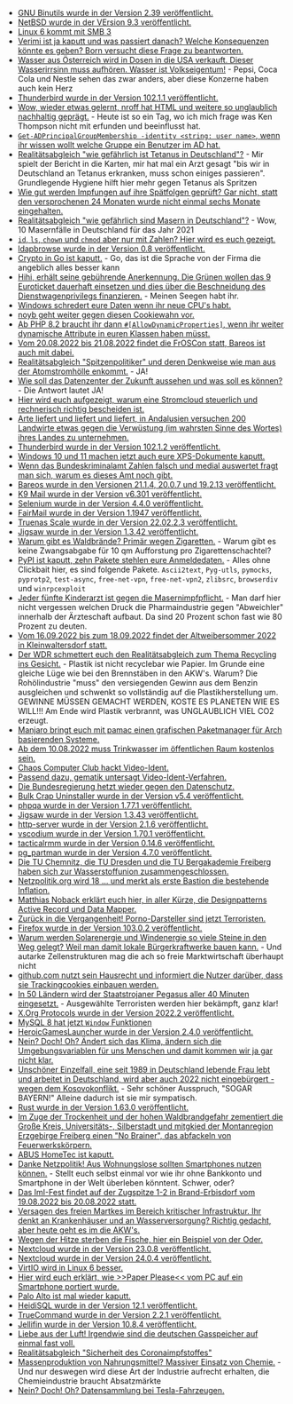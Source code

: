 * [GNU Binutils wurde in der Version 2.39 veröffentlicht.](https://www.phoronix.com/news/GNU-Binutils-2.39-Released)
* [NetBSD wurde in der VErsion 9.3 veröffentlicht.](https://www.phoronix.com/news/NetBSD-9.3-Released)
* [Linux 6 kommt mit SMB 3](https://www.phoronix.com/news/Linux-6.0-SM3-Client-Perf-MC)
* [Verimi ist ja kaputt und was passiert danach? Welche Konsequenzen könnte es geben? Born versucht diese Frage zu beantworten.](https://www.borncity.com/blog/2022/08/07/verimi-fiasko-dem-id-dienst-droht-wohl-mchtig-rger/)
* [Wasser aus Österreich wird in Dosen in die USA verkauft. Dieser Wasserirrsinn muss aufhören. Wasser ist Volkseigentum!](https://netzfrauen.org/2022/08/06/water-10/) - Pepsi, Coca Cola und Nestle sehen das zwar anders, aber diese Konzerne haben auch kein Herz
* [Thunderbird wurde in der Version 102.1.1 veröffentlicht.](https://www.borncity.com/blog/2022/08/06/thunderbird-102-1-1/)
* [Wow, wieder etwas gelernt, nroff hat HTML und weitere so unglaublich nachhaltig geprägt.](https://opensource.com/article/22/8/old-school-technical-writing-groff) - Heute ist so ein Tag, wo ich mich frage was Ken Thompson nicht mit erfunden und beeinflusst hat.
* [`Get-ADPrincipalGroupMembership -identity <string: user name>`, wenn ihr wissen wollt welche Gruppe ein Benutzer im AD hat.](https://4sysops.com/archives/get-ad-user-group-membership-with-get-adprincipalgroupmembership/)
* [Realitätsabgleich "wie gefährlich ist Tetanus in Deutschland"?](https://impfentscheidung.online/trotz-vieler-ungeimpfter-wenige-tetanus-faelle-bei-jungen-menschen/) - Mir spielt der Bericht in die Karten, mir hat mal ein Arzt gesagt "bis wir in Deutschland an Tetanus erkranken, muss schon einiges passieren". Grundlegende Hygiene hilft hier mehr gegen Tetanus als Spritzen
* [Wie gut werden Impfungen auf ihre Spätfolgen geprüft? Gar nicht, statt den versprochenen 24 Monaten wurde nicht einmal sechs Monate eingehalten.](https://impfentscheidung.online/covid-19-impfstoff-zulassungsstudie-wertlos-gemacht/)
* [Realitätsabgleich "wie gefährlich sind Masern in Deutschland"?](https://impfentscheidung.online/masern-2021/) - Wow, 10 Masernfälle in Deutschland für das Jahr 2021
* [`id`, `ls`, `chown` und `chmod` aber nur mit Zahlen? Hier wird es euch gezeigt.](https://opensource.com/article/22/8/fix-file-permission-errors-linux)
* [ldapbrowse wurde in der Version 0.8 veröffentlicht.](https://github.com/david0/ldapbrowse/releases/tag/v0.8)
* [Crypto in Go ist kaputt.](https://blog.fefe.de/?ts=9c0f4765) - Go, das ist die Sprache von der Firma die angeblich alles besser kann
* [Hihi, erhält seine gebührende Anerkennung. Die Grünen wollen das 9 Euroticket dauerhaft einsetzen und dies über die Beschneidung des Dienstwagenprivilegs finanzieren.](https://blog.fefe.de/?ts=9c0f8eea) - Meinen Seegen habt ihr.
* [Windows schredert eure Daten wenn ihr neue CPU's habt.](https://www.borncity.com/blog/2022/08/09/windows-systeme-mit-neuesten-cpus-fr-datenbeschdigung-anfllig/)
* [noyb geht weiter gegen diesen Cookiewahn vor.](https://noyb.eu/en/226-complaints-lodged-against-deceptive-cookie-banners)
* [Ab PHP 8.2 braucht ihr dann `#[AllowDynamicProperties]`, wenn ihr weiter dynamische Attribute in euren Klassen haben müsst.](https://stitcher.io/blog/deprecated-dynamic-properties-in-php-82)
* [Vom 20.08.2022 bis 21.08.2022 findet die FrOSCon statt, Bareos ist auch mit dabei.](https://www.bareos.com/de/froscon-2022/)
* [Realitätsabgleich "Spitzenpolitiker" und deren Denkweise wie man aus der Atomstromhölle enkommt.](https://www.sonnenseite.com/de/politik/politiker-die-nicht-lernen-wollen/) - JA!
* [Wie soll das Datenzenter der Zukunft aussehen und was soll es können?](https://www.opensourcerers.org/2022/08/08/the-datacenter-of-the-future/) - Die Antwort lautet JA!
* [Hier wird euch aufgezeigt, warum eine Stromcloud steuerlich und rechnerisch richtig bescheiden ist.](https://www.youtube.com/watch?v=nY1sV0dgmwE)
* [Arte liefert und liefert und liefert, in Andalusien versuchen 200 Landwirte etwas gegen die Verwüstung (im wahrsten Sinne des Wortes) ihres Landes zu unternehmen.](https://www.youtube.com/watch?v=xLhBg065O0s)
* [Thunderbird wurde in der Version 102.1.2 veröffentlicht.](https://www.borncity.com/blog/2022/08/09/thunderbird-102-1-2-mit-bugfix/)
* [Windows 10 und 11 machen jetzt auch eure XPS-Dokumente kaputt.](https://www.borncity.com/blog/2022/08/09/windows-10-11-xps-dokumente-lassen-sich-nach-update-nicht-mehr-ffnen/)
* [Wenn das Bundeskriminalamt Zahlen falsch und medial auswertet fragt man sich, warum es dieses Amt noch gibt.](https://netzpolitik.org/2022/sexualisierte-gewalt-gegen-kinder-bka-verbreitet-irrefuehrende-pressemitteilung/)
* [Bareos wurde in den Versionen 21.1.4, 20.0.7 und 19.2.13 veröffentlicht.](https://www.bareos.com/de/bareos-21-1-4-de/)
* [K9 Mail wurde in der Version v6.301 veröffentlicht.](https://github.com/thundernest/k-9/releases/tag/6.301)
* [Selenium wurde in der Version 4.4.0 veröffentlicht.](https://github.com/SeleniumHQ/selenium/releases/tag/selenium-4.4.0)
* [FairMail wurde in der Version 1.1947 veröffentlicht.](https://github.com/M66B/FairEmail/releases/tag/1.1947)
* [Truenas Scale wurde in der Version 22.02.2.3 veröffentlicht.](https://github.com/truenas/documentation/releases/tag/TS22.02.2.3)
* [Jigsaw wurde in der Version 1.3.42 veröffentlicht.](https://github.com/tighten/jigsaw/releases/tag/v1.3.42)
* [Warum gibt es Waldbrände? Primär wegen Zigaretten.](https://www.sonnenseite.com/de/umwelt/waldbraende-in-europa/) - Warum gibt es keine Zwangsabgabe für 10 qm Aufforstung pro Zigarettenschachtel?
* [PyPI ist kaputt, zehn Pakete stehlen eure Anmeldedaten.](https://www.bleepingcomputer.com/news/security/10-malicious-pypi-packages-found-stealing-developers-credentials/) - Alles ohne Clickbait hier, es sind folgende Pakete. `Ascii2text`, `Pyg-utls`, `pymocks`, `pyprotp2`, `test-async`, `free-net-vpn`, `free-net-vpn2`, `zlibsrc`, `browserdiv` und `winrpcexploit`
* [Jeder fünfte Kinderarzt ist gegen die Masernimpfpflicht.](https://impfentscheidung.online/kinderaerztet-gegen-masernimpfpflicht/) - Man darf hier nicht vergessen welchen Druck die Pharmaindustrie gegen "Abweichler" innerhalb der Ärzteschaft aufbaut. Da sind 20 Prozent schon fast wie 80 Prozent zu deuten.
* [Vom 16.09.2022 bis zum 18.09.2022 findet der Altweibersommer 2022 in Kleinwaltersdorf statt.](https://kleinwaltersdorf.de/index.php/2022/08/09/altweibersommer-2022/)
* [Der WDR schmettert euch den Realitätsabgleich zum Thema Recycling ins Gesicht.](https://www.ardmediathek.de/video/dokus-im-ersten/die-recyclingluege-oder-schockierende-doku/das-erste/Y3JpZDovL2Rhc2Vyc3RlLmRlL3JlcG9ydGFnZSBfIGRva3VtZW50YXRpb24gaW0gZXJzdGVuL2YwMTFjNmY0LTc1MGUtNDc5Mi1iZDgyLWRkZDM4YTNhMWU4Yw) - Plastik ist nicht recyclebar wie Papier. Im Grunde eine gleiche Lüge wie bei den Brennstäben in den AKW's. Warum? Die Rohölindustrie "muss" den versiegenden Gewinn aus dem Benzin ausgleichen und schwenkt so vollständig auf die Plastikherstellung um. GEWINNE MÜSSEN GEMACHT WERDEN, KOSTE ES PLANETEN WIE ES WILL!!! Am Ende wird Plastik verbrannt, was UNGLAUBLICH VIEL CO2 erzeugt.
* [Manjaro bringt euch mit pamac einen grafischen Paketmanager für Arch basierenden Systeme.](https://wiki.manjaro.org/index.php?title=Pamac)
* [Ab dem 10.08.2022 muss Trinkwasser im öffentlichen Raum kostenlos sein.](https://www.sonnenseite.com/de/umwelt/staedte-und-gemeinden-muessen-trinkwasser-im-oeffentlichen-raum-kostenlos-bereitstellen/)
* [Chaos Computer Club hackt Video-Ident.](https://www.ccc.de/de/updates/2022/chaos-computer-club-hackt-video-ident)
* [Passend dazu, gematik untersagt Video-Ident-Verfahren.](https://www.borncity.com/blog/2022/08/10/gematik-untersagt-video-ident-verfahren-in-der-telematikinfrastruktur-9-august-2022/)
* [Die Bundesregierung hetzt wieder gegen den Datenschutz.](https://www.kuketz-blog.de/spannungsfeld-datenschutz-und-online-news/)
* [Bulk Crap Uninstaller wurde in der Version v5.4 veröffentlicht.](https://github.com/Klocman/Bulk-Crap-Uninstaller/releases/tag/v5.4)
* [phpqa wurde in der Version 1.77.1 veröffentlicht.](https://github.com/jakzal/phpqa/releases/tag/v1.77.1)
* [Jigsaw wurde in der Version 1.3.43 veröffentlicht.](https://github.com/tighten/jigsaw/releases/tag/v1.3.43)
* [http-server wurde in der Version 2.1.6 veröffentlicht.](https://github.com/amphp/http-server/releases/tag/v2.1.6)
* [vscodium wurde in der Version 1.70.1 veröffentlicht.](https://github.com/VSCodium/vscodium/releases/tag/1.70.1)
* [tacticalrmm wurde in der Version 0.14.6 veröffentlicht.](https://github.com/amidaware/tacticalrmm/releases/tag/v0.14.6)
* [pg_partman wurde in der Version 4.7.0 veröffentlicht.](https://www.postgresql.org/about/news/pg_partman-470-released-2495/)
* [Die TU Chemnitz, die TU Dresden und die TU Bergakademie Freiberg haben sich zur Wasserstoffunion zusammengeschlossen.](https://tu-freiberg.de/presse/technische-universitaeten-schliessen-sich-zur-saechsischen-wasserstoffunion-zusammen)
* [Netzpolitik.org wird 18 ... und merkt als erste Bastion die bestehende Inflation.](https://netzpolitik.org/2022/18-jahre-netzpolitik-org-zusammenlegen-zum-geburtstag/)
* [Matthias Noback erklärt euch hier, in aller Kürze, die Designpatterns Active Record und Data Mapper.](https://matthiasnoback.nl/2022/08/simple-solutions-1-active-record-versus-data-mapper/)
* [Zurück in die Vergangenheit! Porno-Darsteller sind jetzt Terroristen.](https://blog.fefe.de/?ts=9c0d3d33)
* [Firefox wurde in der Version 103.0.2 veröffentlicht.](https://www.borncity.com/blog/2022/08/11/firefox-103-0-2-freigegeben/)
* [Warum werden Solarenergie und Windenergie so viele Steine in den Weg gelegt? Weil man damit lokale Bürgerkraftwerke bauen kann.](https://opensource.com/open-organization/22/8/solar-power-vs-traditional-power) - Und autarke Zellenstrukturen mag die ach so freie Marktwirtschaft überhaupt nicht
* [github.com nutzt sein Hausrecht und informiert die Nutzer darüber, dass sie Trackingcookies einbauen werden.](https://www.bleepingcomputer.com/news/security/githubs-new-privacy-policy-sparks-backlash-over-tracking-cookies/)
* [In 50 Ländern wird der Staatstrojaner Pegasus aller 40 Minuten eingesetzt.](https://netzpolitik.org/2022/untersuchungsausschuss-staatstrojaner-pegasus-wird-alle-40-minuten-eingesetzt/) - Ausgewählte Terroristen werden hier bekämpft, ganz klar!
* [X.Org Protocols wurde in der Version 2022.2 veröffentlicht.](https://www.phoronix.com/news/xorgproto-2022.2)
* [MySQL 8 hat jetzt `Window` Funktionen](https://www.percona.com/blog/window-functions-in-mysql-8-0/)
* [HeroicGamesLauncher wurde in der Version 2.4.0 veröffentlicht.](https://github.com/Heroic-Games-Launcher/HeroicGamesLauncher/releases/tag/v2.4.0)
* [Nein? Doch! Oh? Ändert sich das Klima, ändern sich die Umgebungsvariablen für uns Menschen und damit kommen wir ja gar nicht klar.](https://www.sonnenseite.com/de/umwelt/krankheitsbeschleuniger-klimawandel)
* [Unschöner Einzelfall, eine seit 1989 in Deutschland lebende Frau lebt und arbeitet in Deutschland, wird aber auch 2022 nicht eingebürgert - wegen dem Kosovokonflikt.](https://www.mdr.de/video/mdr-videos/a/video-646202.html) - Sehr schöner Ausspruch, "SOGAR BAYERN!" Alleine dadurch ist sie mir sympatisch.
* [Rust wurde in der Version 1.63.0 veröffentlicht.](https://blog.rust-lang.org/2022/08/11/Rust-1.63.0.html)
* [Im Zuge der Trockenheit und der hohen Waldbrandgefahr zementiert die Große Kreis, Universitäts-, Silberstadt und mitgkied der Montanregion Erzgebirge Freiberg einen "No Brainer", das abfackeln von Feuerwerkskörpern.](https://www.mdr.de/nachrichten/sachsen/chemnitz/freiberg/feuerwerk-verbot-trockenheit-hitze-brand-gefahr-100.html)
* [ABUS HomeTec ist kaputt.](https://www.borncity.com/blog/2022/08/11/bsi-warnung-vor-abus-hometec-pro-cfa-3000-trschloss/)
* [Danke Netzpolitik! Aus Wohnungslose sollten Smartphones nutzen können.](https://netzpolitik.org/2022/internet-fuer-wohnungslose-wackeliger-empfang-auf-der-strasse/) - Stellt euch selbst einmal vor wie ihr ohne Bankkonto und Smartphone in der Welt überleben könntent. Schwer, oder?
* [Das ImI-Fest findet auf der Zugspitze 1-2 in Brand-Erbisdorf vom 19.08.2022 bis 20.08.2022 statt.](https://www.facebook.com/ImI-eV-Brand-Erbisdorf-120319958071794/)
* [Versagen des freien Martkes im Bereich kritischer Infrastruktur. Ihr denkt an Krankenhäuser und an Wasserversorgung? Richtig gedacht, aber heute geht es im die AKW's.](https://www.sonnenseite.com/de/energie/wassermangel-in-akws/)
* [Wegen der Hitze sterben die Fische, hier ein Beispiel von der Oder.](https://www.sonnenseite.com/de/umwelt/massives-fisch-sterben-in-der-oder/)
* [Nextcloud wurde in der Version 23.0.8 veröffentlicht.](https://github.com/nextcloud/server/releases/tag/v23.0.8)
* [Nextcloud wurde in der Version 24.0.4 veröffentlicht.](https://github.com/nextcloud/server/releases/tag/v24.0.4)
* [VirtIO wird in Linux 6 besser.](https://www.phoronix.com/news/Linux-6.0-VirtIO)
* [Hier wird euch erklärt, wie >>Paper Please<< vom PC auf ein Smartphone portiert wurde.](https://dukope.com/devlogs/papers-please/mobile/)
* [Palo Alto ist mal wieder kaputt.](https://www.bleepingcomputer.com/news/security/palo-alto-networks-new-pan-os-ddos-flaw-exploited-in-attacks/)
* [HeidiSQL wurde in der Version 12.1 veröffentlicht.](https://github.com/HeidiSQL/HeidiSQL/releases/tag/12.1)
* [TrueCommand wurde in der Version 2.2.1 veröffentlicht.](https://github.com/truenas/documentation/releases/tag/TC2.2.1)
* [Jellifin wurde in der Version 10.8.4 veröffentlicht.](https://github.com/jellyfin/jellyfin/releases/tag/v10.8.4)
* [Liebe aus der Luft! Irgendwie sind die deutschen Gasspeicher auf einmal fast voll.](https://blog.fefe.de/?ts=9c06db9d)
* [Realitätsabgleich "Sicherheit des Coronaimpfstoffes"](https://impfentscheidung.online/sicherheit-corona-impfstoffe-ausreichend-ueberwacht/)
* [Massenproduktion von Nahrungsmittel? Massiver Einsatz von Chemie.](https://netzfrauen.org/2022/08/14/food-12/) - Und nur deswegen wird diese Art der Industrie aufrecht erhalten, die Chemieindustrie braucht Absatzmärkte
* [Nein? Doch! Oh? Datensammlung bei Tesla-Fahrzeugen.](https://www.borncity.com/blog/2022/08/14/datensammlung-bei-tesla-fahrzeugen-eine-bestandsaufnahme/)
